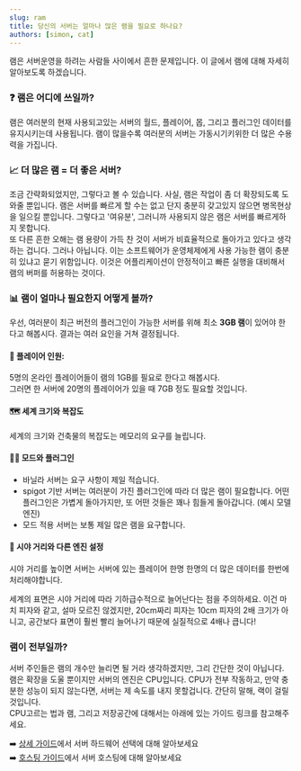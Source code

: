 ```yaml
---
slug: ram
title: 당신의 서버는 얼마나 많은 램을 필요로 하나요?
authors: [simon, cat]
---
```


램은 서버운영을 하려는 사람들 사이에서 흔한 문제입니다. 이 글에서 램에 대해 자세히 알아보도록 하겠습니다.

<!-- truncate -->

### ❓ 램은 어디에 쓰일까?
램은 여러분의 현재 사용되고있는 서버의 월드, 플레이어, 몹, 그리고 플러그인 데이터를 유지시키는데 사용됩니다. 램이 많을수록 여러분의 서버는 가동시기키위한 더 많은 수용력을 가집니다.

### 📈 더 많은 램 = 더 좋은 서버?
조금 간략화되었지만, 그렇다고 볼 수 있습니다. 사실, 램은 작업이 좀 더 확장되도록 도와줄 뿐입니다. 램은 서버를 빠르게 할 수는 없고 단지 충분히 갖고있지 않으면 병목현상을 일으킬 뿐입니다. 그렇다고 '여유분', 그러니까 사용되지 않은 램은 서버를 빠르게하지 못합니다.\
또 다른 흔한 오해는 램 용량이 가득 찬 것이 서버가 비효율적으로 돌아가고 있다고 생각하는 겁니다. 그러나 아닙니다. 이는 소프트웨어가 운영체제에게 사용 가능한 램이 충분히 있냐고 묻기 위함입니다. 이것은 어플리케이션이 안정적이고 빠른 실행을 대비해서 램의 버퍼를 허용하는 것이다.

### 📊 램이 얼마나 필요한지 어떻게 볼까?
우선, 여러분이 최근 버전의 플러그인이 가능한 서버를 위해 최소 **3GB 램**이 있어야 한다고 해봅시다.
결과는 여러 요인을 거쳐 결정됩니다.

#### 👋 플레이어 인원:
5명의 온라인 플레이어들이 램의 1GB를 필요로 한다고 해봅시다.\
그러면 한 서버에 20명의 플레이어가 있을 때 7GB 정도 필요할 것입니다.

#### 🗺️ 세계 크기와 복잡도
세계의 크기와 건축물의 복잡도는 메모리의 요구를 늘립니다.

#### ⛓️‍💥 모드와 플러그인
- 바닐라 서버는 요구 사항이 제일 적습니다.
- spigot 기반 서버는 여러분이 가진 플러그인에 따라 더 많은 램이 필요합니다. 어떤 플러그인은 가볍게 돌아가지만, 또 어떤 것들은 꽤나 힘들게 돌아갑니다. (예시 모델 엔진)
- 모드 적용 서버는 보통 제일 많은 램을 요구합니다.

#### 📐 시야 거리와 다른 엔진 설정
시야 거리를 높이면 서버는 서버에 있는 플레이어 한명 한명의 더 많은 데이터를 한번에 처리해야합니다.

세계의 표면은 시야 거리에 따라 기하급수적으로 늘어난다는 점을 주의하세요. 이건 마치 피자와 같고, 설마 모르진 않겠지만, 20cm짜리 피자는 10cm 피자의 2배 크기가 아니고, 공간보다 표면이 훨씬 빨리 늘어나기 때문에 실질적으로 4배나 큽니다!

### 램이 전부일까?

서버 주인들은 램의 개수만 늘리면 될 거라 생각하겠지만, 그리 간단한 것이 아닙니다.\
램은 확장을 도울 뿐이지만 서버의 엔진은 CPU입니다. CPU가 전부 작동하고, 만약 충분한 성능이 되지 않는다면, 서버는 제 속도를 내지 못할겁니다. 간단히 말해, 랙이 걸릴 것입니다.\
CPU고르는 법과 램, 그리고 저장공간에 대해서는 아래에 있는 가이드 링크를 참고해주세요.

➡️ [상세 가이드](hardware)에서 서버 하드웨어 선택에 대해 알아보세요\
➡️ [호스팅 가이드](hosting)에서 서버 호스팅에 대해 알아보세요
